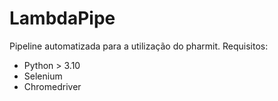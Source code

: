# LambdaPipe
Pipeline automatizada para a utilização do pharmit.
Requisitos:
- Python > 3.10
- Selenium
- Chromedriver
